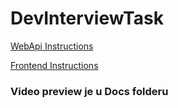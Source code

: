 # DevInterviewTask

[WebApi Instructions](./backend/DevInterviewTask/README.md)

[Frontend Instructions](./frontend/dev-interview-task/README.md)

### Video preview je u Docs folderu
